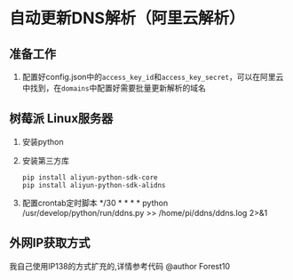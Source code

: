 # 自动更新DNS解析（阿里云解析）

## 准备工作

1. 配置好config.json中的`access_key_id`和`access_key_secret`，可以在阿里云中找到，在`domains`中配置好需要批量更新解析的域名

## 树莓派 Linux服务器

1. 安装python
2. 安装第三方库

    ```
    pip install aliyun-python-sdk-core
    pip install aliyun-python-sdk-alidns
    ```

3. 配置crontab定时脚本
*/30  *       *          *     * python /usr/develop/python/run/ddns.py >> /home/pi/ddns/ddns.log 2>&1





## 外网IP获取方式


我自己使用IP138的方式扩充的,详情参考代码 @author Forest10
